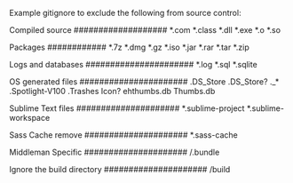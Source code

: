 Example gitignore to exclude the following from source control:

Compiled source 
###################
*.com
*.class
*.dll
*.exe
*.o
*.so

Packages
############
*.7z
*.dmg
*.gz
*.iso
*.jar
*.rar
*.tar
*.zip

Logs and databases
######################
*.log
*.sql
*.sqlite

OS generated files
######################
.DS_Store
.DS_Store?
._*
.Spotlight-V100
.Trashes
Icon?
ehthumbs.db
Thumbs.db

Sublime Text files
#####################
*.sublime-project
*.sublime-workspace

Sass Cache remove
#####################
*.sass-cache

Middleman Specific
#####################
/.bundle

Ignore the build directory
#####################
/build
